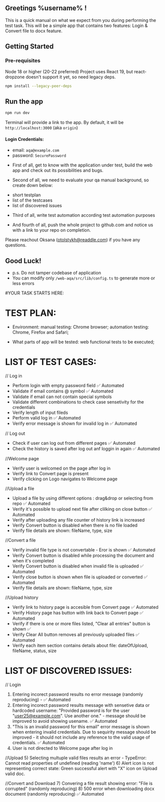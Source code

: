 ## Greetings %username% !

This is a quick manual on what we expect from you during performing the test task.
This will be a simple app that contains two features: Login & Convert file to docx feature.

## Getting Started

### Pre-requisites
Node 18 or higher (20-22 preferred)
Project uses React 19, but react-dropzone doesn't support it yet, so need legacy deps.
```sh
npm install --legacy-peer-deps
```
## Run the app
```sh
npm run dev
```
Terminal will provide a link to the app.
By default, it will be `http://localhost:3000` (aka `origin`)

#### Login Credentials:
- email: `aqa@example.com`
- password: `SecurePassword`

* First of all, get to know with the application under test, build the web app and check out its possibilities and bugs. 

* Second of all, we need to evaluate your qa manual background, so create down below:
 - short testplan 
 - list of the testcases
 - list of discovered issues
 
* Third of all, write test automation according test automation purposes  

* And fourth of all, push the whole project to github.com and notice us with a link to your repo on completion. 

Please reachout Oksana (otolstykh@readdle.com) if you have any questions.

## Good Luck!
* p.s. Do not tamper codebase of application
* You can modify only `/web-aqa/src/lib/config.ts` to generate more or less errors


#YOUR TASK STARTS HERE: 

# TEST PLAN: 

- Environment:
manual testing: Chrome browser;
automation testing: Chrome, Firefox and Safari;

- What parts of app will be tested:
web functional tests to be executed;


# LIST OF TEST CASES: 
// Log in
- Perform login with empty password field  ✅ Automated
- Validate if email contains @ symbol  ✅ Automated
- Validate if email can not contain special symbols 
- Validate different combinations to check case sensetivity for the credentials
- Verify length of input fileds 
- Perform valid log in  ✅ Automated
- Verify error message is shown for invalid log in  ✅ Automated

// Log out
- Check if user can log out from different pages  ✅ Automated
- Check the history is saved after log out anf loggin in again  ✅ Automated

//Welcome page
- Verify user is welcomed on the page after log in
- Verify link to Convert page is present
- Verify clicking on Logo navigates to Welcome page

//Upload a file
- Upload a file by using different options : drag&drop or selecting from repo  ✅ Automated
- Verify it's possible to upload next file after clilking on close button ✅ Automated
- Verify after uploading any file counter of history link is increased 
- Verify Convert button is disabled when there is no file loaded
- Verify file details are shown: fileName, type, size



//Convert a file
- Verify invalid file type is not convertable - Eror is shown  ✅ Automated
- Verify Convert button is disabled while processing the document and when it's completed 
- Verify Convert button is disabled when invalid file is uploaded ✅ Automated
- Verify close button is shown when file is uploaded or converted ✅ Automated
- Verify file details are shown: fileName, type, size 


//Upload history 
- Verify link to history page is accesible from Convert page ✅ Automated
- Verify History page has button with link back to Convert page ✅ Automated
- Verify if there is one or more files listed, "Clear all entries" button is shown ✅ 
- Verify Clear All button removes all previously uploaded files ✅ Automated
- Verify each item section contains details about file: dateOfUpload, fileName, status, size 



# LIST OF DISCOVERED ISSUES:
// Login 
1) Entering incorect password results no error message (randomly reproducing) - ✅ Automated
2) Entering incorect password results message with sensetive data or hardcoded username: "Provided password is for the user "user25@example.com". Use another one." - message should be improved to avoid showing usename. ✅ Automated
3) "This is an invalid password for this email" error message is shown when entering invalid credentials. Due to sequirity message should be improved - it should not include any reference to the valid usage of credentials. ✅ Automated
4) User is not directed to Welcome page after log in 

//Upload
5) Selecting multuple valid files results an error - TypeError: Cannot read properties of undefined (reading 'name')
6) Alert icon is not representing correct state: Green successful alert with "X" icon on Upload valid doc.

//Convert and Download 
7) Convering a file result showing error: "File is corrupted" (randomly reproducing)
8) 500 error when downloading docx document (randomly reproducing) ✅ Automated


